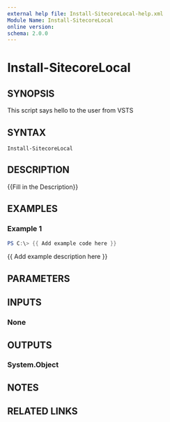 ```yaml
---
external help file: Install-SitecoreLocal-help.xml
Module Name: Install-SitecoreLocal
online version:
schema: 2.0.0
---
```


# Install-SitecoreLocal

## SYNOPSIS
This script says hello to the user from VSTS

## SYNTAX

```
Install-SitecoreLocal
```

## DESCRIPTION
{{Fill in the Description}}

## EXAMPLES

### Example 1
```powershell
PS C:\> {{ Add example code here }}
```

{{ Add example description here }}

## PARAMETERS

## INPUTS

### None


## OUTPUTS

### System.Object

## NOTES

## RELATED LINKS